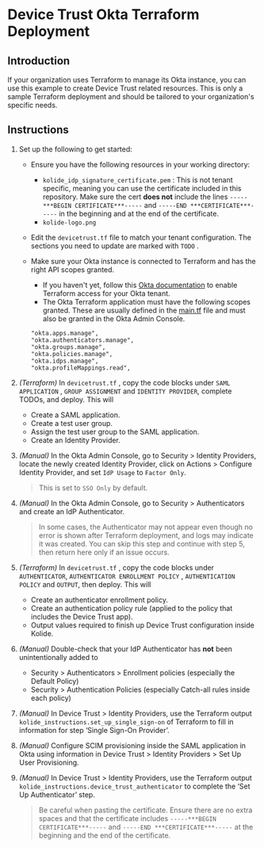 # Device Trust Okta Terraform Deployment

## Introduction
If your organization uses Terraform to manage its Okta instance, you can use this example to create Device Trust related resources. This is only a sample Terraform deployment and should be tailored to your organization's specific needs.

## Instructions
1. Set up the following to get started:
    - Ensure you have the following resources in your working directory:
        - `kolide_idp_signature_certificate.pem` : This is not tenant specific, meaning you can use the certificate included in this repository. Make sure the cert **does not** include the lines `-----***BEGIN CERTIFICATE***-----` and `-----END ***CERTIFICATE***-----` in the beginning and at the end of the certificate.
        - `kolide-logo.png`
    - Edit the `devicetrust.tf` file to match your tenant configuration. The sections you need to update are marked with `TODO` .
    - Make sure your Okta instance is connected to Terraform and has the right API scopes granted.
        - If you haven't yet, follow this [Okta documentation](https://developer.okta.com/docs/guides/terraform-enable-org-access/main/) to enable Terraform access for your Okta tenant.
        - The Okta Terraform application must have the following scopes granted. These are usually defined in the [main.tf](http://main.tf) file and must also be granted in the Okta Admin Console.
        
        ```
        "okta.apps.manage",
        "okta.authenticators.manage",
        "okta.groups.manage",
        "okta.policies.manage",
        "okta.idps.manage",
        "okta.profileMappings.read",
        ```
        
2. *(Terraform)* In `devicetrust.tf` , copy the code blocks under `SAML APPLICATION` , `GROUP ASSIGNMENT` and `IDENTITY PROVIDER`, complete TODOs, and deploy. This will
    - Create a SAML application.
    - Create a test user group.
    - Assign the test user group to the SAML application.
    - Create an Identity Provider.

3. *(Manual)* In the Okta Admin Console, go to Security > Identity Providers, locate the newly created Identity Provider, click on Actions > Configure Identity Provider, and set `IdP Usage` to `Factor Only`. 
    > This is set to `SSO Only` by default.

4. *(Manual)* In the Okta Admin Console, go to Security > Authenticators and create an IdP Authenticator.
    > In some cases, the Authenticator may not appear even though no error is shown after Terraform deployment, and logs may indicate it was created. You can skip this step and continue with step 5, then return here only if an issue occurs.

5. *(Terraform)* In `devicetrust.tf` , copy the code blocks under `AUTHENTICATOR`,  `AUTHENTICATOR ENROLLMENT POLICY` , `AUTHENTICATION POLICY` and `OUTPUT`, then deploy. This will
    - Create an authenticator enrollment policy.
    - Create an authentication policy rule (applied to the policy that includes the Device Trust app).
    - Output values required to finish up Device Trust configuration inside Kolide.

6. *(Manual)* Double-check that your IdP Authenticator has **not** been unintentionally added to
    - Security > Authenticators > Enrollment policies (especially the Default Policy)
    - Security > Authentication Policies (especially Catch-all rules inside each policy)

7. *(Manual)* In Device Trust > Identity Providers, use the Terraform output `kolide_instructions.set_up_single_sign-on` of Terraform to fill in information for step ‘Single Sign-On Provider’.

8. *(Manual)* Configure SCIM provisioning inside the SAML application in Okta using information in Device Trust > Identity Providers > Set Up User Provisioning.

9. *(Manual)* In Device Trust > Identity Providers, use the Terraform output `kolide_instructions.device_trust_authenticator` to complete the ‘Set Up Authenticator’ step.
    > Be careful when pasting the certificate. Ensure there are no extra spaces and that the certificate includes `-----***BEGIN CERTIFICATE***-----` and `-----END ***CERTIFICATE***-----` at the beginning and the end of the certificate.
